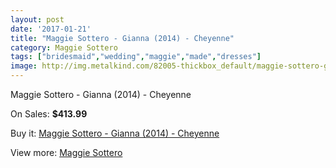 ```yaml
---
layout: post
date: '2017-01-21'
title: "Maggie Sottero - Gianna (2014) - Cheyenne"
category: Maggie Sottero
tags: ["bridesmaid","wedding","maggie","made","dresses"]
image: http://img.metalkind.com/82005-thickbox_default/maggie-sottero-gianna-2014-cheyenne.jpg
---
```

Maggie Sottero - Gianna (2014) - Cheyenne

On Sales: **$413.99**
<a href="https://www.metalkind.com/en/maggie-sottero/19722-maggie-sottero-gianna-2014-cheyenne.html"><amp-img layout="responsive" width="600" height="600" src="//img.metalkind.com/82005-thickbox_default/maggie-sottero-gianna-2014-cheyenne.jpg" alt="Maggie Sottero - Gianna (2014) - Cheyenne 0" /></a>
<a href="https://www.metalkind.com/en/maggie-sottero/19722-maggie-sottero-gianna-2014-cheyenne.html"><amp-img layout="responsive" width="600" height="600" src="//img.metalkind.com/82006-thickbox_default/maggie-sottero-gianna-2014-cheyenne.jpg" alt="Maggie Sottero - Gianna (2014) - Cheyenne 1" /></a>
<a href="https://www.metalkind.com/en/maggie-sottero/19722-maggie-sottero-gianna-2014-cheyenne.html"><amp-img layout="responsive" width="600" height="600" src="//img.metalkind.com/82007-thickbox_default/maggie-sottero-gianna-2014-cheyenne.jpg" alt="Maggie Sottero - Gianna (2014) - Cheyenne 2" /></a>
<a href="https://www.metalkind.com/en/maggie-sottero/19722-maggie-sottero-gianna-2014-cheyenne.html"><amp-img layout="responsive" width="600" height="600" src="//img.metalkind.com/82008-thickbox_default/maggie-sottero-gianna-2014-cheyenne.jpg" alt="Maggie Sottero - Gianna (2014) - Cheyenne 3" /></a>
<a href="https://www.metalkind.com/en/maggie-sottero/19722-maggie-sottero-gianna-2014-cheyenne.html"><amp-img layout="responsive" width="600" height="600" src="//img.metalkind.com/82009-thickbox_default/maggie-sottero-gianna-2014-cheyenne.jpg" alt="Maggie Sottero - Gianna (2014) - Cheyenne 4" /></a>

Buy it: [Maggie Sottero - Gianna (2014) - Cheyenne](https://www.metalkind.com/en/maggie-sottero/19722-maggie-sottero-gianna-2014-cheyenne.html "Maggie Sottero - Gianna (2014) - Cheyenne")

View more: [Maggie Sottero](https://www.metalkind.com/en/81-maggie-sottero "Maggie Sottero")